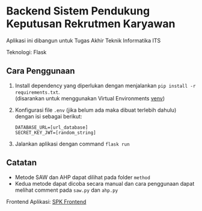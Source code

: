 # Backend Sistem Pendukung Keputusan Rekrutmen Karyawan

Aplikasi ini dibangun untuk Tugas Akhir Teknik Informatika ITS

Teknologi: Flask

## Cara Penggunaan

1. Install dependency yang diperlukan dengan menjalankan `pip install -r requirements.txt`.\
(disarankan untuk menggunakan Virtual Environments [venv](https://docs.python.org/3/library/venv.html))

2. Konfigurasi file `.env` (jika belum ada maka dibuat terlebih dahulu) dengan isi sebagai berikut:

    ```(env)
    DATABASE_URL=[url_database]
    SECRET_KEY_JWT=[random_string]
    ```

3. Jalankan aplikasi dengan command `flask run`

## Catatan

- Metode SAW dan AHP dapat dilihat pada folder `method`
- Kedua metode dapat dicoba secara manual dan cara penggunaan dapat melihat comment pada `saw.py` dan `ahp.py`

Frontend Aplikasi: [SPK Frontend](https://github.com/feratyusa/spk-rekrutmen-react)
